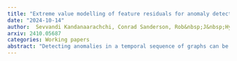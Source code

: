 ```yaml
---
title: "Extreme value modelling of feature residuals for anomaly detection in dynamic graphs"
date: "2024-10-14"
author:  Sevvandi Kandanaarachchi, Conrad Sanderson, Rob&nbsp;J&nbsp;Hyndman
arxiv: 2410.05687
categories: Working papers
abstract: "Detecting anomalies in a temporal sequence of graphs can be applied is areas such as the detection of accidents in transport networks and cyber attacks in computer networks. Existing methods for detecting abnormal graphs can suffer from multiple limitations, such as high false positive rates as well as difficulties with handling variable-sized graphs and non-trivial temporal dynamics. To address this, we propose a technique where temporal dependencies are explicitly modelled via time series analysis of a large set of pertinent graph features, followed by using residuals to remove the dependencies. Extreme Value Theory is then used to robustly model and classify any remaining extremes, aiming to produce low false positives rates. Comparative evaluations on a multitude of graph instances show that the proposed approach obtains considerably better accuracy than *TensorSplat* and *Laplacian Anomaly Detection*."
---
```

